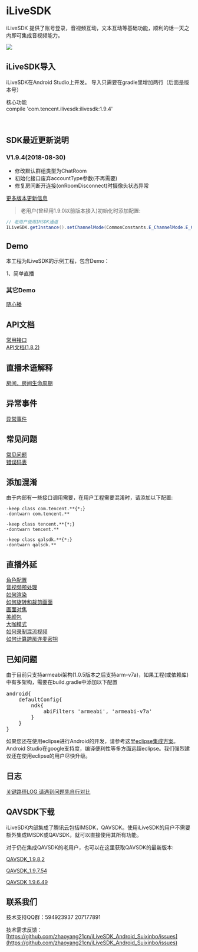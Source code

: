 # iLiveSDK
iLiveSDK 提供了账号登录，音视频互动，文本互动等基础功能，顺利的话一天之内即可集成音视频能力。

![](https://zhaoyang21cn.github.io/iLiveSDK_Help/readme_img/ilivesdk_construction.png)


## iLiveSDK导入

iLiveSDK在Android Studio上开发。
导入只需要在gradle里增加两行（后面是版本号）


核心功能     
compile 'com.tencent.ilivesdk:ilivesdk:1.9.4'      

            
## SDK最近更新说明

### V1.9.4(2018-08-30)
 - 修改默认群组类型为ChatRoom
 - 初始化接口废弃accountType参数(不再需要)
 - 修复房间断开连接(onRoomDisconnect)时摄像头状态异常

[更多版本更新信息](doc/ILiveSDK/release%20note.md)


> 老用户(曾经用1.9.0以前版本接入)初始化时添加配置:
```Java
// 老用户使用IMSDK通道
ILiveSDK.getInstance().setChannelMode(CommonConstants.E_ChannelMode.E_ChannelIMSDK);
```

## Demo
本工程为ILiveSDK的示例工程，包含Demo：

1、简单直播

### 其它Demo
[随心播](https://github.com/zhaoyang21cn/ILiveSDK_Android_Demos.git)




## API文档
[常用接口](/doc/ILiveSDK/api_interface.md)<br />
[API文档(1.8.2)](https://zhaoyang21cn.github.io/iLiveSDK_Help/android_help/)

## 直播术语解释
[房间，房间生命周期](/doc/ILiveSDK/Names.md)

## 异常事件
[异常事件](/doc/ILiveSDK/exception.md)

## 常见问题
[常见问题](/doc/ILiveSDK/comQA.md)<br />
[错误码表](/doc/ILiveSDK/error.md)

## 添加混淆
由于内部有一些接口调用需要，在用户工程需要混淆时，请添加以下配置:
```
-keep class com.tencent.**{*;}
-dontwarn com.tencent.**

-keep class tencent.**{*;}
-dontwarn tencent.**

-keep class qalsdk.**{*;}
-dontwarn qalsdk.**
```
## 直播外延

[角色配置](/doc/ILiveSDK/roleIntr.md)<br />
[音视频预处理](https://www.qcloud.com/document/product/268/7645)<br/>
[如何渲染](doc/ILiveSDK/AndroidRenderIntr.md)<br/>
[如何旋转和裁剪画面](https://github.com/zhaoyang21cn/suixinbo_doc/blob/master/doc2/rotate.md)<br/>
[画面对焦](https://www.qcloud.com/document/product/268/7646)<br/>
[美颜包](/doc/ILiveSDK/ilivefiltersdk-README.md)<br/>
[大咖模式](/doc/ILiveSDK/bigstar.md)<br/>
[如何录制混流视频](/doc/ILiveSDK/MixStream.md)<br/>
[如何计算跨房连麦密钥](/doc/ILiveSDK/cross_sign.md)<br />

## 已知问题
由于目前只支持armeabi架构(1.0.5版本之后支持arm-v7a)，如果工程(或依赖库)中有多架构，需要在build.gradle中添加以下配置
<pre>
android{
    defaultConfig{
        ndk{
            abiFilters 'armeabi', 'armeabi-v7a'
        }
    }
}
</pre>

如果您还在使用eclipse进行Android的开发，请参考这里[eclipse集成方案](/doc/ILiveSDK/eclipse_readme.md)。    
Android Studio在google支持度，编译便利性等多方面远超eclipse。我们强烈建议还在使用eclipse的用户尽快升级。

## 日志
[关键路径LOG 请遇到问题先自行对比](/doc/ILiveSDK/Logs.md)

## QAVSDK下载
iLiveSDK内部集成了腾讯云包括IMSDK，QAVSDK。使用iLiveSDK的用户不需要额外集成IMSDK或QAVSDK，就可以直接使用其所有功能。

对于仍在集成QAVSDK的老用户，也可以在这里获取QAVSDK的最新版本:

[QAVSDK_1.9.8.2](http://dldir1.qq.com/hudongzhibo/ILiveSDK/Android/QAVOPENSDK_1.9.8.2_Android_Publish.zip)

[QAVSDK_1.9.7.54](http://dldir1.qq.com/hudongzhibo/ILiveSDK/Android/QAVOPENSDK_1.9.7.54_Android_Publish.zip)

[QAVSDK 1.9.6.49](http://dldir1.qq.com/hudongzhibo/TCShow/AVSDK/AVSDK196/QAVOPENSDK_1.9.6.49_Android_Publish.zip )


## 联系我们

技术支持QQ群：594923937 207177891

技术需求反馈：[https://github.com/zhaoyang21cn/iLiveSDK_Android_Suixinbo/issues](https://github.com/zhaoyang21cn/iLiveSDK_Android_Suixinbo/issues)
